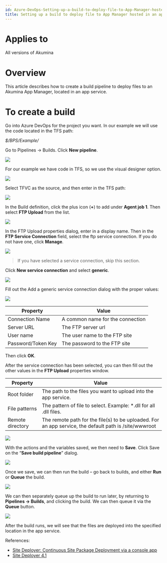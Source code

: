 ```yaml
---
id: Azure-DevOps-Setting-up-a-build-to-deploy-file-to-App-Manager-hosted-in-an-app-service
title: Setting up a build to deploy file to App Manager hosted in an app service
---
```


# Applies to
All versions of Akumina

# Overview
This article describes how to create a build pipeline to deploy files to an Akumina App Manager, located in an app service. 

# To create a build
Go into Azure DevOps for the project you want. In our example we will use the code located in the TFS path:

_$/BPS/Example/_

Go to Pipelines -> Builds. Click **New pipeline**.

![](https://akuminadownloads.blob.core.windows.net/wiki/training/images/azuredevops/1.png)

For our example we have code in TFS, so we use the visual designer option.

![](https://akuminadownloads.blob.core.windows.net/wiki/training/images/azuredevops/2.png)

Select TFVC as the source, and then enter in the TFS path:

![](https://akuminadownloads.blob.core.windows.net/wiki/training/images/azuredevops/3.png)

In the Build definition, click the plus icon (**+**) to add under **Agent job 1**. Then select **FTP Upload** from the list.

![](https://akuminadownloads.blob.core.windows.net/wiki/training/images/azuredevops/ftpupload.png)

In the FTP Upload properties dialog, enter in a display name. Then in the **FTP Service Connection** field, select the ftp service connection. If you do not have one, click **Manage**.

![](https://akuminadownloads.blob.core.windows.net/wiki/training/images/azuredevops/ftpupload-serviceconnectionmanager.png)

> If you have selected a service connection, skip this section. 

Click **New service connection** and select **generic**.

![](https://akuminadownloads.blob.core.windows.net/wiki/training/images/azuredevops/genericserviceconnection.png)

Fill out the Add a generic service connection dialog with the proper values:

![](https://akuminadownloads.blob.core.windows.net/wiki/training/images/azuredevops/addgenericserviceconnection.png)

| Property | Value |
| ------------- |---------------------|
| Connection Name | A common name for the connection |
| Server URL| The FTP server url |
| User name | The user name to the FTP site |
| Password/Token Key | The password to the FTP site |

Then click **OK**.

After the service connection has been selected, you can then fill out the other values in the **FTP Upload** properties window.

| Property | Value |
| ------------- |---------------------|
| Root folder | The path to the files you want to upload into the app service. |
| File patterns| The pattern of file to select. Example: *.dll for all .dll files.  |
| Remote directory | The remote path for the file(s) to be uploaded. For an app service, the default path is /site/wwwroot |

![](https://akuminadownloads.blob.core.windows.net/wiki/training/images/azuredevops/ftpupload-properties2.png)

With the actions and the variables saved, we then need to **Save**. Click Save on the “**Save build pipeline**” dialog.

![](https://akuminadownloads.blob.core.windows.net/wiki/training/images/azuredevops/savebuildpipeline.png)

Once we save, we can then run the build – go back to builds, and either **Run** or **Queue** the build.

![](https://akuminadownloads.blob.core.windows.net/wiki/training/images/azuredevops/8.png)

We can then separately queue up the build to run later, by returning to **Pipelines -> Builds**, and clicking the build. We can then queue it via the **Queue** button.

![](https://akuminadownloads.blob.core.windows.net/wiki/training/images/azuredevops/9.png)

After the build runs, we will see that the files are deployed into the specified location in the app service.

References:
* [Site Deployer: Continuous Site Package Deployment via a console app](https://github.com/akumina/AkuminaTraining/wiki/Site-Deployer:-Continuous-Site-Package-Deployment-via-a-console-app)
* [Site Deployer 4.1](https://github.com/akumina/AkuminaDev/tree/master/SiteDeployer)